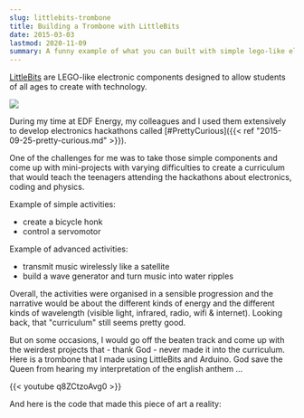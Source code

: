 ```yaml
---
slug: littlebits-trombone
title: Building a Trombone with LittleBits
date: 2015-03-03
lastmod: 2020-11-09
summary: A funny example of what you can built with simple lego-like electronics.
---
```


[LittleBits](https://littlebits.com/) are LEGO-like electronic components designed to allow students of all ages to create with technology.

<img src='https://cdn.shopify.com/s/files/1/1494/3290/t/32/assets/HomepageCircuitGIF_1084x600x_585.gif?37282'>

During my time at EDF Energy, my colleagues and I used them extensively to develop electronics hackathons called [#PrettyCurious]({{< ref "2015-09-25-pretty-curious.md" >}}).

One of the challenges for me was to take those simple components and come up with mini-projects with varying difficulties to create a curriculum that would teach the teenagers attending the hackathons about electronics, coding and physics.

Example of simple activities:

- create a bicycle honk
- control a servomotor

Example of advanced activities:

- transmit music wirelessly like a satellite
- build a wave generator and turn music into water ripples

Overall, the activities were organised in a sensible progression and the narrative would be about the different kinds of energy and the different kinds of wavelength (visible light, infrared, radio, wifi & internet). Looking back, that "curriculum" still seems pretty good.

But on some occasions, I would go off the beaten track and come up with the weirdest projects that - thank God - never made it into the curriculum. Here is a trombone that I made using LittleBits and Arduino. God save the Queen from hearing my interpretation of the english anthem ...

{{< youtube q8ZCtzoAvg0 >}}

And here is the code that made this piece of art a reality:
<script src="https://gist-it.appspot.com/https://github.com/louisguitton/arduino-littlebits/blob/master/trombone.ino"></script>
